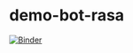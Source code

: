 # demo-bot-rasa
[![Binder](https://mybinder.org/badge_logo.svg)](https://mybinder.org/v2/gh/ellyzinha/demo-bot-rasa/HEAD)
